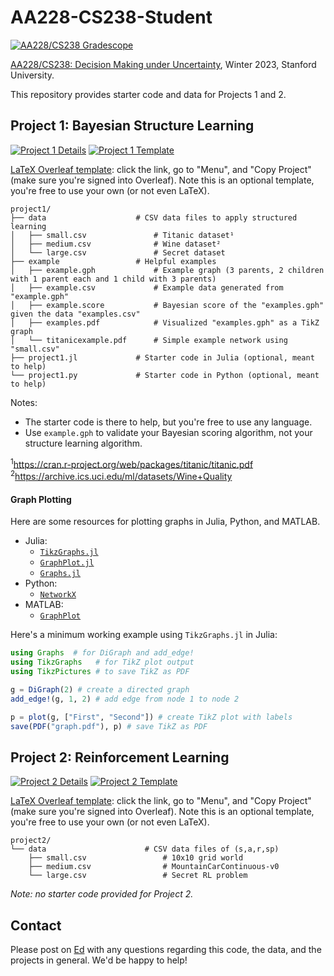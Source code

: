 # AA228-CS238-Student
[![AA228/CS238 Gradescope](https://img.shields.io/badge/aa228%2Fcs238-gradescope-green?color=42a0a2)](https://www.gradescope.com/courses/306587)


[AA228/CS238: Decision Making under Uncertainty](https://aa228.stanford.edu), Winter 2023, Stanford University.

This repository provides starter code and data for Projects 1 and 2.


## Project 1: Bayesian Structure Learning

[![Project 1 Details](https://img.shields.io/badge/project1-details-blue)](https://web.stanford.edu/class/aa228/cgi-bin/wp/project-1/) [![Project 1 Template](https://img.shields.io/badge/project1-LaTeX%20template-white)](https://www.overleaf.com/read/hxwgtnksxtts)

[LaTeX Overleaf template](https://www.overleaf.com/read/hxwgtnksxtts): click the link, go to "Menu", and "Copy Project" (make sure you're signed into Overleaf). Note this is an optional template, you're free to use your own (or not even LaTeX).

    project1/
    ├── data                    # CSV data files to apply structured learning
    │   ├── small.csv               # Titanic dataset¹
    │   ├── medium.csv              # Wine dataset²
    │   └── large.csv               # Secret dataset
    ├── example                 # Helpful examples
    │   ├── example.gph             # Example graph (3 parents, 2 children with 1 parent each and 1 child with 3 parents)
    │   ├── example.csv             # Example data generated from "example.gph"
    │   ├── example.score           # Bayesian score of the "examples.gph" given the data "examples.csv"
    │   ├── examples.pdf            # Visualized "examples.gph" as a TikZ graph
    │   └── titanicexample.pdf      # Simple example network using "small.csv"
    ├── project1.jl             # Starter code in Julia (optional, meant to help)
    └── project1.py             # Starter code in Python (optional, meant to help)

Notes:
- The starter code is there to help, but you're free to use any language.
- Use `example.gph` to validate your Bayesian scoring algorithm, not your structure learning algorithm.

<sup>1</sup>https://cran.r-project.org/web/packages/titanic/titanic.pdf
<br>
<sup>2</sup>https://archive.ics.uci.edu/ml/datasets/Wine+Quality

#### Graph Plotting
Here are some resources for plotting graphs in Julia, Python, and MATLAB.
- Julia:
    - [`TikzGraphs.jl`](https://nbviewer.jupyter.org/github/JuliaTeX/TikzGraphs.jl/blob/master/doc/TikzGraphs.ipynb)
    - [`GraphPlot.jl`](https://github.com/JuliaGraphs/GraphPlot.jl)
    - [`Graphs.jl`](https://juliagraphs.org/Graphs.jl/dev/)
- Python:
    - [`NetworkX`](https://networkx.github.io/documentation/stable/tutorial.html)
- MATLAB:
    - [`GraphPlot`](https://www.mathworks.com/help/matlab/ref/matlab.graphics.chart.primitive.graphplot.html)

Here's a minimum working example using `TikzGraphs.jl` in Julia:
```julia
using Graphs  # for DiGraph and add_edge!
using TikzGraphs   # for TikZ plot output
using TikzPictures # to save TikZ as PDF

g = DiGraph(2) # create a directed graph
add_edge!(g, 1, 2) # add edge from node 1 to node 2

p = plot(g, ["First", "Second"]) # create TikZ plot with labels
save(PDF("graph.pdf"), p) # save TikZ as PDF
```

## Project 2: Reinforcement Learning

[![Project 2 Details](https://img.shields.io/badge/project2-details-blue)](https://web.stanford.edu/class/aa228/cgi-bin/wp/project-2/) [![Project 2 Template](https://img.shields.io/badge/project2-LaTeX%20template-white)](https://www.overleaf.com/read/gsptsmcrzpdv)

[LaTeX Overleaf template](https://www.overleaf.com/read/gsptsmcrzpdv): click the link, go to "Menu", and "Copy Project" (make sure you're signed into Overleaf). Note this is an optional template, you're free to use your own (or not even LaTeX).

    project2/
    └── data                      # CSV data files of (s,a,r,sp)
        ├── small.csv                 # 10x10 grid world
        ├── medium.csv                # MountainCarContinuous-v0
        └── large.csv                 # Secret RL problem

*Note: no starter code provided for Project 2.*

## Contact
Please post on [Ed](https://edstem.org/) with any questions regarding this code, the data, and the projects in general. We'd be happy to help!
